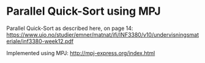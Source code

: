 # Parallel Quick-Sort using MPJ

Parallel Quick-Sort as described here, on page 14:
https://www.uio.no/studier/emner/matnat/ifi/INF3380/v10/undervisningsmateriale/inf3380-week12.pdf

Implemented using MPJ:
http://mpj-express.org/index.html